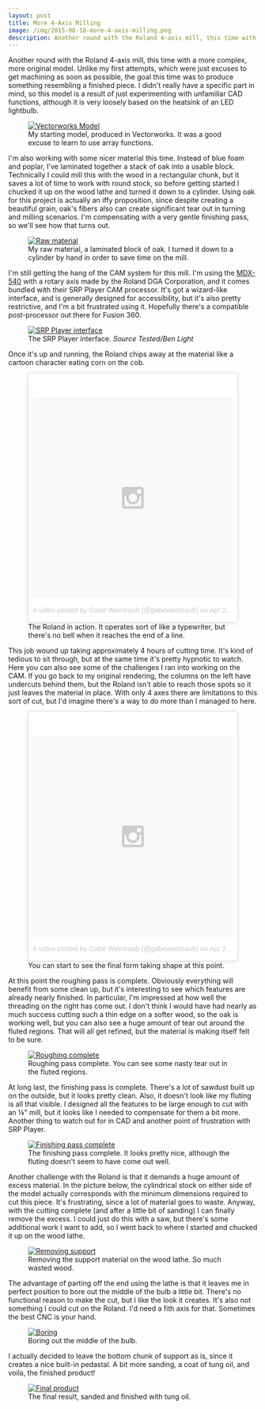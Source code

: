 ```yaml
---
layout: post
title: More 4-Axis Milling
image: /img/2015-08-18-more-4-axis-milling.png
description: Another round with the Roland 4-axis mill, this time with a more complex, more original model. Unlike my first attempts, which were just excuses to get machining as soon as possible, the goal this time was to produce something resembling a finished piece. I didn't really have a specific part in mind, so this model is a result of just experimenting with unfamiliar CAD functions, although it is very loosely based on the heatsink of an LED lightbulb.
---
```


Another round with the Roland 4-axis mill, this time with a more complex, more original model. Unlike my first attempts, which were just excuses to get machining as soon as possible, the goal this time was to produce something resembling a finished piece. I didn't really have a specific part in mind, so this model is a result of just experimenting with unfamiliar CAD functions, although it is very loosely based on the heatsink of an LED lightbulb.

<figure>
<a href="https://lh3.googleusercontent.com/Pf05W0wslLMNDfwCb6zrza2bSocEs-rI4TjiacACucQ=w1847-h1361-no" data-lightbox="Vectorworks Model" data-title="My starting model, produced in Vectorworks. It was a good excuse to learn to use array functions.">
	<img src="https://lh3.googleusercontent.com/Pf05W0wslLMNDfwCb6zrza2bSocEs-rI4TjiacACucQ=w1847-h1361-no" alt="Vectorworks Model" title="My starting model, produced in Vectorworks. It was a good excuse to learn to use array functions.">
</a>
<figcaption>My starting model, produced in Vectorworks. It was a good excuse to learn to use array functions.</figcaption>
</figure>

I'm also working with some nicer material this time. Instead of blue foam and poplar, I've laminated together a stack of oak into a usable block. Technically I could mill this with the wood in a rectangular chunk, but it saves a lot of time to work with round stock, so before getting started I chucked it up on the wood lathe and turned it down to a cylinder. Using oak for this project is actually an iffy proposition, since despite creating a beautiful grain, oak's fibers also can create significant tear out in turning and milling scenarios. I'm compensating with a very gentle finishing pass, so we'll see how that turns out.

<figure>
<a href="https://lh3.googleusercontent.com/1ORulzzp-abrfeMTTYp86-vbiYfI03uTL0vVHEdIOJc=w1000-h750-no" data-lightbox="Raw material" data-title="My raw material, a laminated block of oak. I turned it down to a cylinder by hand in order to save time on the mill.">
	<img src="https://lh3.googleusercontent.com/1ORulzzp-abrfeMTTYp86-vbiYfI03uTL0vVHEdIOJc=w1000-h750-no" alt="Raw material" title="My raw material, a laminated block of oak. I turned it down to a cylinder by hand in order to save time on the mill.">
</a>
<figcaption>My raw material, a laminated block of oak. I turned it down to a cylinder by hand in order to save time on the mill.</figcaption>
</figure>

I'm still getting the hang of the CAM system for this mill. I'm using the <a href="https://www.rolanddga.com/products/3d/mdx-540-benchtop-milling-machine">MDX-540</a> with a rotary axis made by the Roland DGA Corporation, and it comes bundled with their SRP Player CAM processor. It's got a wizard-like interface, and is generally designed for accessibility, but it's also pretty restrictive, and I'm a bit frustrated using it. Hopefully there's a compatible post-processor out there for Fusion 360.

<figure>
<a href="http://files.tested.com/photos/2015/04/13/75391-17078691961_e5f20eb71b_b.jpg" data-lightbox="SRP Player Interface" data-title="The SRP Player interface. Source Tested/Ben Light">
	<img src="http://files.tested.com/photos/2015/04/13/75391-17078691961_e5f20eb71b_b.jpg" alt="SRP Player interface" title="The SRP Player interface. Source Tested/Ben Light">
</a>
<figcaption>The SRP Player interface. <em>Source Tested/Ben Light</em></figcaption>
</figure>

Once it's up and running, the Roland chips away at the material like a cartoon character eating corn on the cob.

<figure>
<blockquote class="instagram-media" data-instgrm-version="4" style=" background:#FFF; border:0; border-radius:3px; box-shadow:0 0 1px 0 rgba(0,0,0,0.5),0 1px 10px 0 rgba(0,0,0,0.15); margin: 1px; max-width:658px; padding:0; width:99.375%; width:-webkit-calc(100% - 2px); width:calc(100% - 2px);"><div style="padding:8px;"> <div style=" background:#F8F8F8; line-height:0; margin-top:40px; padding:50% 0; text-align:center; width:100%;"> <div style=" background:url(data:image/png;base64,iVBORw0KGgoAAAANSUhEUgAAACwAAAAsCAMAAAApWqozAAAAGFBMVEUiIiI9PT0eHh4gIB4hIBkcHBwcHBwcHBydr+JQAAAACHRSTlMABA4YHyQsM5jtaMwAAADfSURBVDjL7ZVBEgMhCAQBAf//42xcNbpAqakcM0ftUmFAAIBE81IqBJdS3lS6zs3bIpB9WED3YYXFPmHRfT8sgyrCP1x8uEUxLMzNWElFOYCV6mHWWwMzdPEKHlhLw7NWJqkHc4uIZphavDzA2JPzUDsBZziNae2S6owH8xPmX8G7zzgKEOPUoYHvGz1TBCxMkd3kwNVbU0gKHkx+iZILf77IofhrY1nYFnB/lQPb79drWOyJVa/DAvg9B/rLB4cC+Nqgdz/TvBbBnr6GBReqn/nRmDgaQEej7WhonozjF+Y2I/fZou/qAAAAAElFTkSuQmCC); display:block; height:44px; margin:0 auto -44px; position:relative; top:-22px; width:44px;"></div></div><p style=" color:#c9c8cd; font-family:Arial,sans-serif; font-size:14px; line-height:17px; margin-bottom:0; margin-top:8px; overflow:hidden; padding:8px 0 7px; text-align:center; text-overflow:ellipsis; white-space:nowrap;"><a href="https://instagram.com/p/1tR39_vetT/" style=" color:#c9c8cd; font-family:Arial,sans-serif; font-size:14px; font-style:normal; font-weight:normal; line-height:17px; text-decoration:none;" target="_top">A video posted by Gabe Weintraub (@gabeweintraub)</a> on <time style=" font-family:Arial,sans-serif; font-size:14px; line-height:17px;" datetime="2015-04-20T18:52:55+00:00">Apr 20, 2015 at 11:52am PDT</time></p></div></blockquote>
<script async defer src="//platform.instagram.com/en_US/embeds.js"></script>
<figcaption>The Roland in action. It operates sort of like a typewriter, but there's no bell when it reaches the end of a line.</figcaption>
</figure>

This job wound up taking approximately 4 hours of cutting time. It's kind of tedious to sit through, but at the same time it's pretty hypnotic to watch. Here you can also see some of the challenges I ran into working on the CAM. If you go back to my original rendering, the columns on the left have undercuts behind them, but the Roland isn't able to reach those spots so it just leaves the material in place. With only 4 axes there are limitations to this sort of cut, but I'd imagine there's a way to do more than I managed to here.

<figure>
<blockquote class="instagram-media" data-instgrm-version="4" style=" background:#FFF; border:0; border-radius:3px; box-shadow:0 0 1px 0 rgba(0,0,0,0.5),0 1px 10px 0 rgba(0,0,0,0.15); margin: 1px; max-width:658px; padding:0; width:99.375%; width:-webkit-calc(100% - 2px); width:calc(100% - 2px);"><div style="padding:8px;"> <div style=" background:#F8F8F8; line-height:0; margin-top:40px; padding:50% 0; text-align:center; width:100%;"> <div style=" background:url(data:image/png;base64,iVBORw0KGgoAAAANSUhEUgAAACwAAAAsCAMAAAApWqozAAAAGFBMVEUiIiI9PT0eHh4gIB4hIBkcHBwcHBwcHBydr+JQAAAACHRSTlMABA4YHyQsM5jtaMwAAADfSURBVDjL7ZVBEgMhCAQBAf//42xcNbpAqakcM0ftUmFAAIBE81IqBJdS3lS6zs3bIpB9WED3YYXFPmHRfT8sgyrCP1x8uEUxLMzNWElFOYCV6mHWWwMzdPEKHlhLw7NWJqkHc4uIZphavDzA2JPzUDsBZziNae2S6owH8xPmX8G7zzgKEOPUoYHvGz1TBCxMkd3kwNVbU0gKHkx+iZILf77IofhrY1nYFnB/lQPb79drWOyJVa/DAvg9B/rLB4cC+Nqgdz/TvBbBnr6GBReqn/nRmDgaQEej7WhonozjF+Y2I/fZou/qAAAAAElFTkSuQmCC); display:block; height:44px; margin:0 auto -44px; position:relative; top:-22px; width:44px;"></div></div><p style=" color:#c9c8cd; font-family:Arial,sans-serif; font-size:14px; line-height:17px; margin-bottom:0; margin-top:8px; overflow:hidden; padding:8px 0 7px; text-align:center; text-overflow:ellipsis; white-space:nowrap;"><a href="https://instagram.com/p/1tVUa6PekW/" style=" color:#c9c8cd; font-family:Arial,sans-serif; font-size:14px; font-style:normal; font-weight:normal; line-height:17px; text-decoration:none;" target="_top">A video posted by Gabe Weintraub (@gabeweintraub)</a> on <time style=" font-family:Arial,sans-serif; font-size:14px; line-height:17px;" datetime="2015-04-20T19:23:01+00:00">Apr 20, 2015 at 12:23pm PDT</time></p></div></blockquote>
<script async defer src="//platform.instagram.com/en_US/embeds.js"></script>
<figcaption>You can start to see the final form taking shape at this point.</figcaption>
</figure>

At this point the roughing pass is complete. Obviously everything will benefit from some clean up, but it's interesting to see which features are already nearly finished. In particular, I'm impressed at how well the threading on the right has come out. I don't think I would have had nearly as much success cutting such a thin edge on a softer wood, so the oak is working well, but you can also see a huge amount of tear out around the fluted regions. That will all get refined, but the material is making itself felt to be sure.

<figure>
<a href="https://lh3.googleusercontent.com/CXB6V_OpjJC6JX9TfHb-2e5SDAGYzDvbRfrfylFN74E=s1610-no" data-lightbox="Rouging complete" data-title="Roughing pass complete. You can see some nasty tear out in the fluted regions.">
	<img src="https://lh3.googleusercontent.com/CXB6V_OpjJC6JX9TfHb-2e5SDAGYzDvbRfrfylFN74E=s1610-no" alt="Roughing complete" title="Roughing pass complete. You can see some nasty tear out in the fluted regions.">
</a>
<figcaption>Roughing pass complete. You can see some nasty tear out in the fluted regions.</figcaption>
</figure>

At long last, the finishing pass is complete. There's a lot of sawdust built up on the outside, but it looks pretty clean. Also, it doesn't look like my fluting is all that visible. I designed all the features to be large enough to cut with an &#8539;" mill, but it looks like I needed to compensate for them a bit more. Another thing to watch out for in CAD and another point of frustration with SRP Player.

<figure>
<a href="https://lh3.googleusercontent.com/dvE7x5ZH-gAmvxe_PI3Nc9V1JXCemj4wJU3ZCywk0pQ=s1610-no" data-lightbox="Finishing pass complete" data-title="The finishing pass complete. It looks pretty nice, although the fluting doesn't seem to have come out well.">
	<img src="https://lh3.googleusercontent.com/dvE7x5ZH-gAmvxe_PI3Nc9V1JXCemj4wJU3ZCywk0pQ=s1610-no" alt="Finishing pass complete" title="The finishing pass complete. It looks pretty nice, although the fluting doesn't seem to have come out well.">
</a>
<figcaption>The finishing pass complete. It looks pretty nice, although the fluting doesn't seem to have come out well.</figcaption>
</figure>

Another challenge with the Roland is that it demands a huge amount of excess material. In the picture below, the cylindrical stock on either side of the model actually corresponds with the minimum dimensions required to cut this piece. It's frustrating, since a lot of material goes to waste. Anyway, with the cutting complete (and after a little bit of sanding) I can finally remove the excess. I could just do this with a saw, but there's some additional work I want to add, so I went back to where I started and chucked it up on the wood lathe.

<figure>
<a href="https://lh3.googleusercontent.com/k-00rAy7H3DYiIn2PZQXVl3OrdfjNhgpz3OZu3T5fJg=w1000-h750-no" data-lightbox="Removing support" data-title="Removing the support material on the wood lathe. So much wasted wood.">
	<img src="https://lh3.googleusercontent.com/k-00rAy7H3DYiIn2PZQXVl3OrdfjNhgpz3OZu3T5fJg=w1000-h750-no" alt="Removing support" title="Removing the support material on the wood lathe. So much wasted wood.">
</a>
<figcaption>Removing the support material on the wood lathe. So much wasted wood.</figcaption>
</figure>

The advantage of parting off the end using the lathe is that it leaves me in perfect position to bore out the middle of the bulb a little bit. There's no functional reason to make the cut, but I like the look it creates. It's also not something I could cut on the Roland. I'd need a fith axis for that. Sometimes the best CNC is your hand.

<figure>
<a href="https://lh3.googleusercontent.com/iwE6Iwlze-qBUNIgyuwf-YonLg1FkJ32itzp1S0_j4M=s1000-no" data-lightbox="Boring" data-title="Boring out the middle of the bulb.">
	<img src="https://lh3.googleusercontent.com/iwE6Iwlze-qBUNIgyuwf-YonLg1FkJ32itzp1S0_j4M=s1000-no" alt="Boring" title="Boring out the middle of the bulb.">
</a>
<figcaption>Boring out the middle of the bulb.</figcaption>
</figure>

I actually decided to leave the bottom chunk of support as is, since it creates a nice built-in pedastal. A bit more sanding, a coat of tung oil, and voila, the finished product!

<figure>
<a href="https://lh3.googleusercontent.com/lerhP4wZg573PxazcTCI09-SU_OfOnaYtRBftGkZEac=s1000-no" data-lightbox="Final product" data-title="The final result, sanded and finished with tung oil.">
	<img src="https://lh3.googleusercontent.com/lerhP4wZg573PxazcTCI09-SU_OfOnaYtRBftGkZEac=s1000-no" alt="Final product" title="The final result, sanded and finished with tung oil.">
</a>
<figcaption>The final result, sanded and finished with tung oil.</figcaption>
</figure>